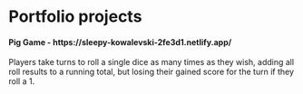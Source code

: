 <h1>Portfolio projects</h1>

<h4>Pig Game - https://sleepy-kowalevski-2fe3d1.netlify.app/</h4>
Players take turns to roll a single dice as many times as they wish, adding all roll results to a running total, but losing their gained score for the turn if they roll a 1.
